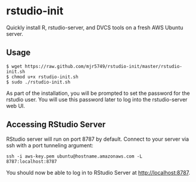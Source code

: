 rstudio-init
============

Quickly install R, rstudio-server, and DVCS tools on a fresh AWS Ubuntu server.

Usage
-----

    $ wget https://raw.github.com/mjr5749/rstudio-init/master/rstudio-init.sh
    $ chmod u+x rstudio-init.sh
    $ sudo ./rstudio-init.sh

As part of the installation, you will be prompted to set the password for the rstudio user.  You will use this password 
later to log into the rstudio-server web UI.

Accessing RStudio Server
------------------------

RStudio server will run on port 8787 by default.  Connect to your server via ssh with a port tunneling argument:

    ssh -i aws-key.pem ubuntu@hostname.amazonaws.com -L 8787:localhost:8787
    
You should now be able to log in to RStudio Server at [http://localhost:8787](http://localhost:8787).
